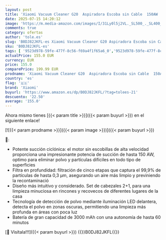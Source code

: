 ```yaml
---
layout: post
title: 'Xiaomi Vacuum Cleaner G20  Aspiradora Escoba sin Cable  150AW  Luces LED  filtrado eficiente  batería de Larga duración  Blanco'
date: 2025-07-15 14:20:12
image: 'https://m.media-amazon.com/images/I/31Ly0l5j2VL._SL500_._SL400_.jpg'
comments: true
category: ofertas
author: 'tole.es'
slug: 'B0DJ82JKFL-es Xiaomi Vacuum Cleaner G20 Aspiradora Escoba sin Cable...'
sku: 'B0DJ82JKFL-es'
tags: [ '9523d978-59fe-477f-8c56-f69a4f1f65a6_0','9523d978-59fe-477f-8c56-f69a4f1f65a6_6201','9523d978-59fe-477f-8c56-f69a4f1f65a6_701','9523d978-59fe-477f-8c56-f69a4f1f65a6_9101','9523d978-59fe-477f-8c56-f69a4f1f65a6_9301','Arborist Merchandising Root','Aspiración, limpieza y cuidado de suelo y ventanas','Aspiradoras','Aspiradoras escoba','Hogar y cocina','New Arrivals Social: Home and Kitchen','Self Service','Special Features Stores','Top Brands Home Cleaning','Top Brands Home Essentials','Top Brands Home Selection','Top Brands Kitchen Cleaning','Top Brands Kitchen Selection','top brands_home_and_kitchen','vacuum','xiaomi','🇪🇸', ]
actualPrice: 155.0 EUR
currency: EUR
price: 155.0
comparePrice: 199.99 EUR
prodname: 'Xiaomi Vacuum Cleaner G20  Aspiradora Escoba sin Cable  150AW  Luces LED  filtrado eficiente  batería de Larga duración  Blanco'
country: 'es'
flag: '🇪🇸'
brand: 'Xiaomi'
buyurl: 'https://www.amazon.es/dp/B0DJ82JKFL/?tag=tolees-21'
descuento: '22.50'
average: '155.0'
---
```


Ahora mismo tienes [{{< param title >}}]({{< param buyurl >}}) en el siguiente enlace!

[![{{< param prodname >}}]({{< param image >}})]({{< param buyurl >}})

🔎:

- Potente succión ciclónica: el motor sin escobillas de alta velocidad proporciona una impresionante potencia de succión de hasta 150 AW, optimo para eliminar polvo y partículas difíciles en todo tipo de superficies
- Filtra en profundidad: filtración de cinco etapas que captura el 99,9% de partículas de hasta 0,3 μm, asegurando un aire más limpio y previniendo la recontaminació
- Diseño más intuitivo y considerado. Set de cabezales 2+1, para una limpieza minuciosa en rincones y recovecos de diferentes lugares de la casa
- Tecnología de detección de polvo mediante iluminación LED delantera, detecta el polvo en zonas oscuras, permitiendo una limpieza más profunda en áreas con poca luz
- Batería de gran capacidad de 3000 mAh con una autonomía de hasta 60 minutos

[🛒 Visítala!!!]({{< param buyurl >}})
{{<world>}}B0DJ82JKFL{{</world>}}
